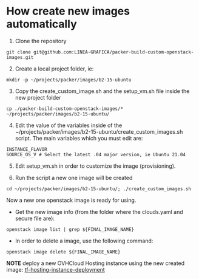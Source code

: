 # How create new images automatically

1. Clone the repository
```
git clone git@github.com:LINEA-GRAFICA/packer-build-custom-openstack-images.git
```

2. Create a local project folder, ie:
```
mkdir -p ~/projects/packer/images/b2-15-ubuntu
```

3. Copy the create_custom_image.sh and the setup_vm.sh file inside the new project folder
```
cp ./packer-build-custom-openstack-images/* ~/projects/packer/images/b2-15-ubuntu/
```

4. Edit the value of the variables inside of the ~/projects/packer/images/b2-15-ubuntu/create_custom_images.sh script. The main variables which you must edit are:
```
INSTANCE_FLAVOR
SOURCE_OS_V # Select the latest .04 major version, ie Ubuntu 21.04
```

5. Edit setup_vm.sh in order to customize the image (provisioning).

6. Run the script a new one image will be created
```
cd ~/projects/packer/images/b2-15-ubuntu/; ./create_custom_images.sh
```

Now a new one openstack image is ready for using.

* Get the new image info (from the folder where the clouds.yaml and secure file are):
```
openstack image list | grep ${FINAL_IMAGE_NAME}
```

* In order to delete a image, use the following command:
```
openstack image delete ${FINAL_IMAGE_NAME}
```

**NOTE** deploy a new OVHCloud Hosting instance using the new created image: [tf-hosting-instance-deployment](https://github.com/LINEA-GRAFICA/tf-hosting-instance-deployment)

